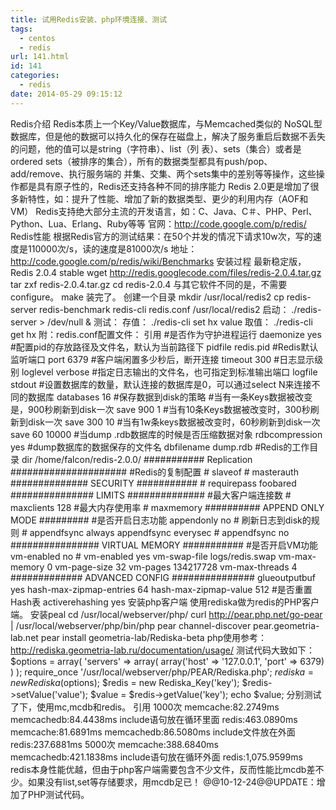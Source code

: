 ```yaml
---
title: 试用Redis安装、php环境连接、测试
tags:
  - centos
  - redis
url: 141.html
id: 141
categories:
  - redis
date: 2014-05-29 09:15:12
---
```


Redis介绍 Redis本质上一个Key/Value数据库，与Memcached类似的 NoSQL型数据库，但是他的数据可以持久化的保存在磁盘上，解决了服务重启后数据不丢失的问题，他的值可以是string（字符串）、list（列 表）、sets（集合）或者是ordered sets（被排序的集合），所有的数据类型都具有push/pop、add/remove、执行服务端的 并集、交集、两个sets集中的差别等等操作，这些操作都是具有原子性的，Redis还支持各种不同的排序能力 Redis 2.0更是增加了很多新特性，如：提升了性能、增加了新的数据类型、更少的利用内存（AOF和VM） Redis支持绝大部分主流的开发语言，如：C、Java、C＃、PHP、Perl、Python、Lua、Erlang、Ruby等等 官网：http://code.google.com/p/redis/ Redis性能 根据Redis官方的测试结果：在50个并发的情况下请求10w次，写的速度是110000次/s，读的速度是81000次/s 地址：http://code.google.com/p/redis/wiki/Benchmarks 安装过程 最新稳定版，Redis 2.0.4 stable wget http://redis.googlecode.com/files/redis-2.0.4.tar.gz tar zxf redis-2.0.4.tar.gz cd redis-2.0.4 与其它软件不同的是，不需要configure。 make 装完了。 创建一个目录 mkdir /usr/local/redis2 cp redis-server redis-benchmark redis-cli redis.conf /usr/local/redis2 启动： ./redis-server > /dev/null & 测试： 存值： ./redis-cli set hx value 取值： ./redis-cli get hx 附：redis.conf配置文件： 引用 #是否作为守护进程运行 daemonize yes #配置pid的存放路径及文件名，默认为当前路径下 pidfile redis.pid #Redis默认监听端口 port 6379 #客户端闲置多少秒后，断开连接 timeout 300 #日志显示级别 loglevel verbose #指定日志输出的文件名，也可指定到标准输出端口 logfile stdout #设置数据库的数量，默认连接的数据库是0，可以通过select N来连接不同的数据库 databases 16 #保存数据到disk的策略 #当有一条Keys数据被改变是，900秒刷新到disk一次 save 900 1 #当有10条Keys数据被改变时，300秒刷新到disk一次 save 300 10 #当有1w条keys数据被改变时，60秒刷新到disk一次 save 60 10000 #当dump .rdb数据库的时候是否压缩数据对象 rdbcompression yes #dump数据库的数据保存的文件名 dbfilename dump.rdb #Redis的工作目录 dir /home/falcon/redis-2.0.0/ ########### Replication ##################### #Redis的复制配置 # slaveof \# masterauth ############## SECURITY ########### # requirepass foobared ############### LIMITS ############## #最大客户端连接数 # maxclients 128 #最大内存使用率 # maxmemory ########## APPEND ONLY MODE ######### #是否开启日志功能 appendonly no # 刷新日志到disk的规则 # appendfsync always appendfsync everysec # appendfsync no ################ VIRTUAL MEMORY ########### #是否开启VM功能 vm-enabled no # vm-enabled yes vm-swap-file logs/redis.swap vm-max-memory 0 vm-page-size 32 vm-pages 134217728 vm-max-threads 4 ############# ADVANCED CONFIG ############### glueoutputbuf yes hash-max-zipmap-entries 64 hash-max-zipmap-value 512 #是否重置Hash表 activerehashing yes 安装php客户端 使用rediska做为redis的PHP客户端。 安装peal cd /usr/local/webserver/php/ curl http://pear.php.net/go-pear | /usr/local/webserver/php/bin/php pear channel-discover pear.geometria-lab.net pear install geometria-lab/Rediska-beta php使用参考：http://rediska.geometria-lab.ru/documentation/usage/ 测试代码大致如下： $options = array( 'servers' => array( array('host' => '127.0.0.1', 'port' => 6379) ) ); require\_once '/usr/local/webserver/php/PEAR/Rediska.php'; $rediska = new Rediska($options); $redis = new Rediska\_Key('key'); $redis->setValue('value'); $value = $redis->getValue('key'); echo $value; 分别测试了下，使用mc,mcdb和redis。 引用 1000次 memcache:82.2749ms memcachedb:84.4438ms include语句放在循环里面 redis:463.0890ms memcache:81.6891ms memcachedb:86.5080ms include文件放在外面 redis:237.6881ms 5000次 memcache:388.6840ms memcachedb:421.1838ms include语句放在循环外面 redis:1,075.9599ms redis本身性能优越，但由于php客户端需要包含不少文件，反而性能比mcdb差不少。如果没有list,set等存储要求，用mcdb足已！ @@10-12-24@@UPDATE：增加了PHP测试代码。